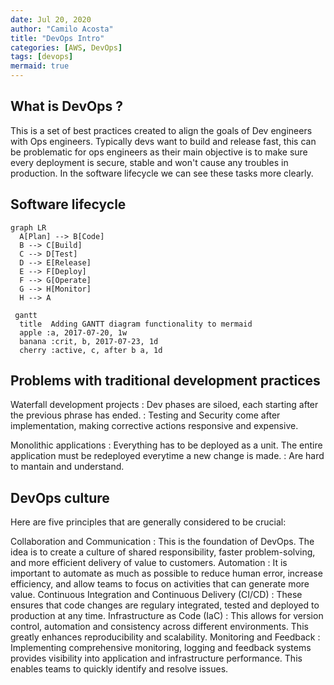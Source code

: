 ```yaml
---
date: Jul 20, 2020
author: "Camilo Acosta"
title: "DevOps Intro"
categories: [AWS, DevOps]
tags: [devops]
mermaid: true
---
```


## What is DevOps ?

This is a set of best practices created to align the goals of Dev engineers with Ops engineers. Typically devs want to build and release fast, this can be problematic for ops engineers as their main objective is to make sure every deployment is secure, stable and won't cause any troubles in production. In the software lifecycle we can see these tasks more clearly.

## Software lifecycle 

```mermaid
graph LR
  A[Plan] --> B[Code]
  B --> C[Build]
  C --> D[Test]
  D --> E[Release]
  E --> F[Deploy]
  F --> G[Operate]
  G --> H[Monitor]
  H --> A
```


```mermaid
 gantt
  title  Adding GANTT diagram functionality to mermaid
  apple :a, 2017-07-20, 1w
  banana :crit, b, 2017-07-23, 1d
  cherry :active, c, after b a, 1d
```

## Problems with traditional development practices

Waterfall development projects
: Dev phases are siloed, each starting after the previous phrase has ended. 
: Testing and Security come after implementation, making corrective actions responsive and expensive. 

Monolithic applications
: Everything has to be deployed as a unit. The entire application must be redeployed everytime a new change is made. 
: Are hard to mantain and understand.


## DevOps culture

Here are five principles that are generally considered to be crucial:

Collaboration and Communication
: This is the foundation of DevOps. The idea is to create a culture of shared responsibility, faster problem-solving, and more efficient delivery of value to customers.
Automation
: It is important to automate as much as possible to reduce human error, increase efficiency, and allow teams to focus on activities that can generate more value. 
Continuous Integration and Continuous Delivery (CI/CD)
: These ensures that code changes are regulary integrated, tested and deployed to production at any time. 
Infrastructure as Code (IaC)
: This allows for version control, automation and consistency across different environments. This greatly enhances reproducibility and scalability. 
Monitoring and Feedback
: Implementing comprehensive monitoring, logging and feedback systems provides visibility into application and infrastructure performance. This enables teams to quickly identify and resolve issues. 


